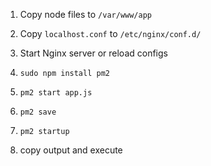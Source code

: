 1. Copy node files to `/var/www/app`
2. Copy `localhost.conf` to `/etc/nginx/conf.d/`
3. Start Nginx server or reload configs

4. `sudo npm install pm2`
5. `pm2 start app.js`
6. `pm2 save`
7. `pm2 startup`
8. copy output and execute